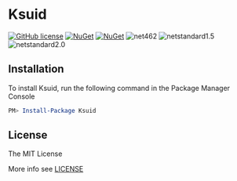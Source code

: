 # Ksuid

[![GitHub license](https://img.shields.io/badge/license-MIT-blue.svg)](https://raw.githubusercontent.com/JoyMoe/Ksuid/master/LICENSE)
[![NuGet](https://img.shields.io/nuget/v/Ksuid.svg)](https://www.nuget.org/packages/Ksuid)
[![NuGet](https://img.shields.io/nuget/vpre/Ksuid.svg)](https://www.nuget.org/packages/Ksuid/absoluteLatest)
![net462](https://img.shields.io/badge/.Net-4.6.2-brightgreen.svg)
![netstandard1.5](https://img.shields.io/badge/.Net-netstandard1.5-brightgreen.svg)
![netstandard2.0](https://img.shields.io/badge/.Net-netstandard2.0-brightgreen.svg)

## Installation

To install Ksuid, run the following command in the Package Manager Console

```powershell
PM> Install-Package Ksuid
```

## License

The MIT License

More info see [LICENSE](LICENSE)
